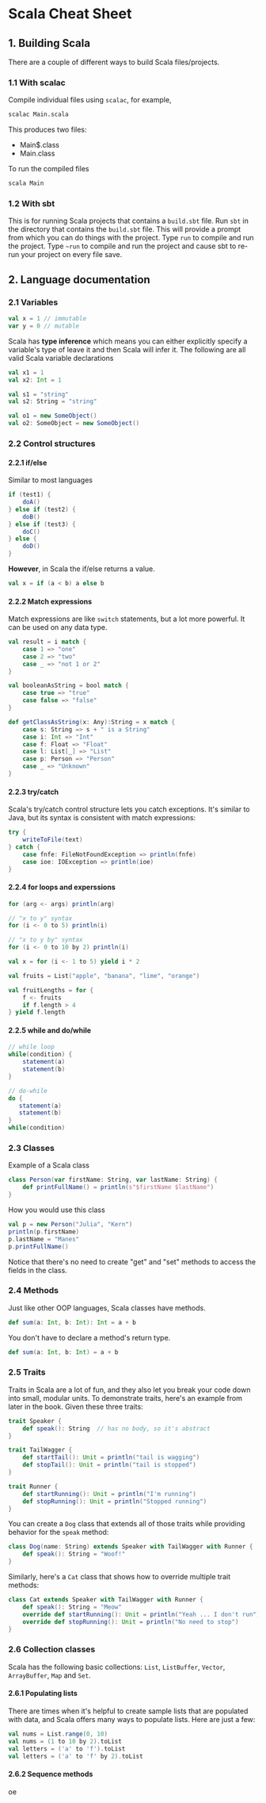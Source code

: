 # Scala Cheat Sheet

## 1. Building Scala

There are a couple of different ways to build Scala files/projects.

### 1.1 With scalac

 Compile individual files using ```scalac```, for example,

 ```bash
 scalac Main.scala
 ```

 This produces two files:

- Main$.class
- Main.class

To run the compiled files

```bash
scala Main
```

### 1.2 With sbt

This is for running Scala projects that contains a ```build.sbt``` file.
Run ```sbt``` in the directory that contains the ```build.sbt``` file.
This will provide a prompt from which you can do things with the project.
Type ```run``` to compile and run the project.
Type ```~run``` to compile and run the project and cause sbt to re-run your
project on every file save.

## 2. Language documentation

### 2.1 Variables

```scala
val x = 1 // immutable
var y = 0 // mutable
```

Scala has **type inference** which means you can either explicitly specify a
variable's type of leave it and then Scala will infer it.
The following are all valid Scala variable declarations

```scala
val x1 = 1
val x2: Int = 1

val s1 = "string"
val s2: String = "string"

val o1 = new SomeObject()
val o2: SomeObject = new SomeObject()
```

### 2.2 Control structures

#### 2.2.1 if/else

Similar to most languages

```scala
if (test1) {
    doA()
} else if (test2) {
    doB()
} else if (test3) {
    doC()
} else {
    doD()
}
```

**However**, in Scala the if/else returns a value.

```scala
val x = if (a < b) a else b
```

#### 2.2.2 Match expressions

Match expressions are like ```switch``` statements, but a lot more powerful.
It can be used on any data type.

```scala
val result = i match {
    case 1 => "one"
    case 2 => "two"
    case _ => "not 1 or 2"
}

val booleanAsString = bool match {
    case true => "true"
    case false => "false"
}

def getClassAsString(x: Any):String = x match {
    case s: String => s + " is a String"
    case i: Int => "Int"
    case f: Float => "Float"
    case l: List[_] => "List"
    case p: Person => "Person"
    case _ => "Unknown"
}
```

#### 2.2.3 try/catch

Scala's try/catch control structure lets you catch exceptions.
It's similar to Java, but its syntax is consistent with match expressions:

```scala
try {
    writeToFile(text)
} catch {
    case fnfe: FileNotFoundException => println(fnfe)
    case ioe: IOException => println(ioe)
}
```

#### 2.2.4 for loops and experssions

```scala
for (arg <- args) println(arg)

// "x to y" syntax
for (i <- 0 to 5) println(i)

// "x to y by" syntax
for (i <- 0 to 10 by 2) println(i)

val x = for (i <- 1 to 5) yield i * 2
```

```scala
val fruits = List("apple", "banana", "lime", "orange")

val fruitLengths = for {
    f <- fruits
    if f.length > 4
} yield f.length
```

#### 2.2.5 while and do/while

```scala
// while loop
while(condition) {
    statement(a)
    statement(b)
}

// do-while
do {
   statement(a)
   statement(b)
}
while(condition)
```

### 2.3 Classes

Example of a Scala class

```scala
class Person(var firstName: String, var lastName: String) {
    def printFullName() = println(s"$firstName $lastName")
}
```

How you would use this class

```scala
val p = new Person("Julia", "Kern")
println(p.firstName)
p.lastName = "Manes"
p.printFullName()
```

Notice that there's no need to create "get" and "set" methods
to access the fields in the class.

### 2.4 Methods

Just like other OOP languages, Scala classes have methods.

```scala
def sum(a: Int, b: Int): Int = a + b
```

You don't have to declare a method's return type.

```scala
def sum(a: Int, b: Int) = a + b
```

### 2.5 Traits

Traits in Scala are a lot of fun, and they also let you break
your code down into small, modular units. To demonstrate traits,
here's an example from later in the book. Given these three traits:

```scala
trait Speaker {
    def speak(): String  // has no body, so it's abstract
}

trait TailWagger {
    def startTail(): Unit = println("tail is wagging")
    def stopTail(): Unit = println("tail is stopped")
}

trait Runner {
    def startRunning(): Unit = println("I'm running")
    def stopRunning(): Unit = println("Stopped running")
}
```

You can create a ```Dog``` class that extends all of those traits
while providing behavior for the ```speak``` method:

```scala
class Dog(name: String) extends Speaker with TailWagger with Runner {
    def speak(): String = "Woof!"
}
```

Similarly, here's a ```Cat``` class that shows how to override multiple trait methods:

```scala
class Cat extends Speaker with TailWagger with Runner {
    def speak(): String = "Meow"
    override def startRunning(): Unit = println("Yeah ... I don't run")
    override def stopRunning(): Unit = println("No need to stop")
}
```

### 2.6 Collection classes

Scala has the following basic collections: ```List```, ```ListBuffer```,
```Vector```, ```ArrayBuffer```, ```Map``` and ```Set```.

#### 2.6.1 Populating lists

There are times when it's helpful to create sample lists that are populated
with data, and Scala offers many ways to populate lists.
Here are just a few:

```scala
val nums = List.range(0, 10)
val nums = (1 to 10 by 2).toList
val letters = ('a' to 'f').toList
val letters = ('a' to 'f' by 2).toList
```

#### 2.6.2 Sequence methods

oe

